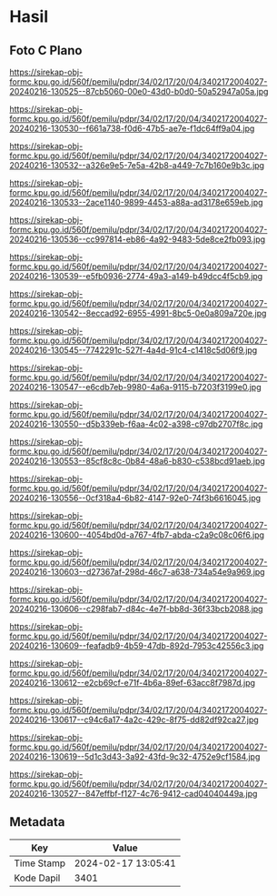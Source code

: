 # Hasil

## Foto C Plano

https://sirekap-obj-formc.kpu.go.id/560f/pemilu/pdpr/34/02/17/20/04/3402172004027-20240216-130525--87cb5060-00e0-43d0-b0d0-50a52947a05a.jpg

https://sirekap-obj-formc.kpu.go.id/560f/pemilu/pdpr/34/02/17/20/04/3402172004027-20240216-130530--f661a738-f0d6-47b5-ae7e-f1dc64ff9a04.jpg

https://sirekap-obj-formc.kpu.go.id/560f/pemilu/pdpr/34/02/17/20/04/3402172004027-20240216-130532--a326e9e5-7e5a-42b8-a449-7c7b160e9b3c.jpg

https://sirekap-obj-formc.kpu.go.id/560f/pemilu/pdpr/34/02/17/20/04/3402172004027-20240216-130533--2ace1140-9899-4453-a88a-ad3178e659eb.jpg

https://sirekap-obj-formc.kpu.go.id/560f/pemilu/pdpr/34/02/17/20/04/3402172004027-20240216-130536--cc997814-eb86-4a92-9483-5de8ce2fb093.jpg

https://sirekap-obj-formc.kpu.go.id/560f/pemilu/pdpr/34/02/17/20/04/3402172004027-20240216-130539--e5fb0936-2774-49a3-a149-b49dcc4f5cb9.jpg

https://sirekap-obj-formc.kpu.go.id/560f/pemilu/pdpr/34/02/17/20/04/3402172004027-20240216-130542--8eccad92-6955-4991-8bc5-0e0a809a720e.jpg

https://sirekap-obj-formc.kpu.go.id/560f/pemilu/pdpr/34/02/17/20/04/3402172004027-20240216-130545--7742291c-527f-4a4d-91c4-c1418c5d06f9.jpg

https://sirekap-obj-formc.kpu.go.id/560f/pemilu/pdpr/34/02/17/20/04/3402172004027-20240216-130547--e6cdb7eb-9980-4a6a-9115-b7203f3199e0.jpg

https://sirekap-obj-formc.kpu.go.id/560f/pemilu/pdpr/34/02/17/20/04/3402172004027-20240216-130550--d5b339eb-f6aa-4c02-a398-c97db2707f8c.jpg

https://sirekap-obj-formc.kpu.go.id/560f/pemilu/pdpr/34/02/17/20/04/3402172004027-20240216-130553--85cf8c8c-0b84-48a6-b830-c538bcd91aeb.jpg

https://sirekap-obj-formc.kpu.go.id/560f/pemilu/pdpr/34/02/17/20/04/3402172004027-20240216-130556--0cf318a4-6b82-4147-92e0-74f3b6616045.jpg

https://sirekap-obj-formc.kpu.go.id/560f/pemilu/pdpr/34/02/17/20/04/3402172004027-20240216-130600--4054bd0d-a767-4fb7-abda-c2a9c08c06f6.jpg

https://sirekap-obj-formc.kpu.go.id/560f/pemilu/pdpr/34/02/17/20/04/3402172004027-20240216-130603--d27367af-298d-46c7-a638-734a54e9a969.jpg

https://sirekap-obj-formc.kpu.go.id/560f/pemilu/pdpr/34/02/17/20/04/3402172004027-20240216-130606--c298fab7-d84c-4e7f-bb8d-36f33bcb2088.jpg

https://sirekap-obj-formc.kpu.go.id/560f/pemilu/pdpr/34/02/17/20/04/3402172004027-20240216-130609--feafadb9-4b59-47db-892d-7953c42556c3.jpg

https://sirekap-obj-formc.kpu.go.id/560f/pemilu/pdpr/34/02/17/20/04/3402172004027-20240216-130612--e2cb69cf-e71f-4b6a-89ef-63acc8f7987d.jpg

https://sirekap-obj-formc.kpu.go.id/560f/pemilu/pdpr/34/02/17/20/04/3402172004027-20240216-130617--c94c6a17-4a2c-429c-8f75-dd82df92ca27.jpg

https://sirekap-obj-formc.kpu.go.id/560f/pemilu/pdpr/34/02/17/20/04/3402172004027-20240216-130619--5d1c3d43-3a92-43fd-9c32-4752e9cf1584.jpg

https://sirekap-obj-formc.kpu.go.id/560f/pemilu/pdpr/34/02/17/20/04/3402172004027-20240216-130527--847effbf-f127-4c76-9412-cad04040449a.jpg


## Metadata

| Key        | Value               |
| ---------- | ------------------- |
| Time Stamp | 2024-02-17 13:05:41 |
| Kode Dapil | 3401                |



